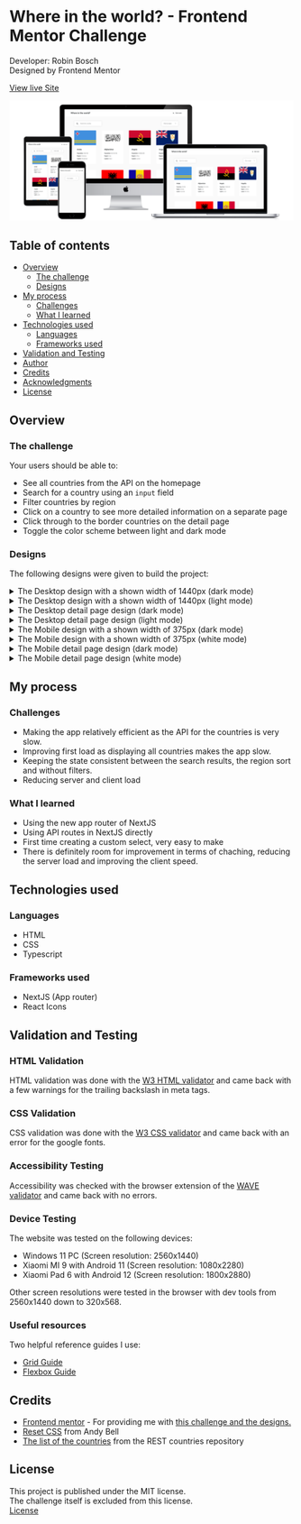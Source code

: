 # Where in the world? - Frontend Mentor Challenge

Developer: Robin Bosch  
Designed by Frontend Mentor

[View live Site](https://where-in-the-world-frontend-mentor-seven.vercel.app/)  

![Mockup image](docs/mockup-preview.png)

## Table of contents

- [Overview](#overview)
    - [The challenge](#the-challenge)
    - [Designs](#designs)
- [My process](#my-process)
    - [Challenges](#challenges)
    - [What I learned](#what-i-learned)
- [Technologies used](#technologies-used)
    - [Languages](#languages)
    - [Frameworks used](#frameworks-used)
- [Validation and Testing](#validation-and-testing)
- [Author](#author)
- [Credits](#author)
- [Acknowledgments](#acknowledgments)
- [License](#license)


## Overview

### The challenge

Your users should be able to:

- See all countries from the API on the homepage
- Search for a country using an `input` field
- Filter countries by region
- Click on a country to see more detailed information on a separate page
- Click through to the border countries on the detail page
- Toggle the color scheme between light and dark mode

### Designs

The following designs were given to build the project:  

<details>
<summary>The Desktop design with a shown width of 1440px (dark mode)</summary>

![](docs/desktop-design-home-dark.jpg)
</details>

<details>
<summary>The Desktop design with a shown width of 1440px (light mode)</summary>

![](docs/desktop-design-home-light.jpg)
</details>

<details>
<summary>The Desktop detail page design (dark mode)</summary>

![](docs/desktop-design-detail-dark.jpg)
</details>

<details>
<summary>The Desktop detail page design (light mode)</summary>

![](docs/desktop-design-detail-light.jpg)
</details>

<details>
<summary>The Mobile design with a shown width of 375px (dark mode)</summary>

![](docs/mobile-design-home-dark.jpg)
</details>

<details>
<summary>The Mobile design with a shown width of 375px (white mode)</summary>

![](docs/mobile-design-home-light.jpg)
</details>

<details>
<summary>The Mobile detail page design (dark mode)</summary>

![](docs/mobile-design-detail-dark.jpg)
</details>

<details>
<summary>The Mobile detail page design (white mode)</summary>

![](docs/mobile-design-detail-light.jpg)
</details>

## My process

### Challenges

- Making the app relatively efficient as the API for the countries is very slow.
- Improving first load as displaying all countries makes the app slow.
- Keeping the state consistent between the search results, the region sort and without filters.
- Reducing server and client load

### What I learned

- Using the new app router of NextJS
- Using API routes in NextJS directly
- First time creating a custom select, very easy to make
- There is definitely room for improvement in terms of chaching, reducing the server load and improving the client speed.

## Technologies used

### Languages

- HTML
- CSS
- Typescript

### Frameworks used

- NextJS (App router)
- React Icons

## Validation and Testing

### HTML Validation

HTML validation was done with the [W3 HTML validator](https://validator.w3.org/nu/) and came back with a few warnings for the trailing backslash in meta tags.

### CSS Validation

CSS validation was done with the [W3 CSS validator](https://jigsaw.w3.org/css-validator/) and came back with an error for the google fonts.

### Accessibility Testing

Accessibility was checked with the browser extension of the [WAVE validator](https://wave.webaim.org/) and came back with no errors.

### Device Testing

The website was tested on the following devices:

- Windows 11 PC (Screen resolution: 2560x1440)
- Xiaomi MI 9 with Android 11 (Screen resolution: 1080x2280)
- Xiaomi Pad 6 with Android 12 (Screen resolution: 1800x2880)

Other screen resolutions were tested in the browser with dev tools from 2560x1440 down to 320x568.

### Useful resources

Two helpful reference guides I use: 
- [Grid Guide](https://css-tricks.com/snippets/css/complete-guide-grid/)
- [Flexbox Guide](https://css-tricks.com/snippets/css/a-guide-to-flexbox/)

## Credits

- [Frontend mentor](https://www.frontendmentor.io) - For providing me with [this challenge and the designs.](https://www.frontendmentor.io/challenges/rest-countries-api-with-color-theme-switcher-5cacc469fec04111f7b848ca) 
- [Reset CSS](https://andy-bell.co.uk/a-modern-css-reset/) from Andy Bell
- [The list of the countries](https://restcountries.com/) from the REST countries repository

## License

This project is published under the MIT license.  
The challenge itself is excluded from this license.  
[License](/LICENSE.txt)
